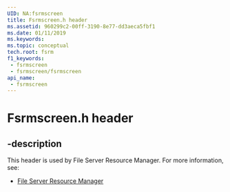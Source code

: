 ```yaml
---
UID: NA:fsrmscreen
title: Fsrmscreen.h header
ms.assetid: 960299c2-00ff-3190-8e77-dd3aeca5fbf1
ms.date: 01/11/2019
ms.keywords: 
ms.topic: conceptual
tech.root: fsrm
f1_keywords:
 - fsrmscreen
 - fsrmscreen/fsrmscreen
api_name:
 - fsrmscreen
---
```


# Fsrmscreen.h header


## -description

This header is used by File Server Resource Manager. For more information, see:

- [File Server Resource Manager](../_fsrm/index.md)

